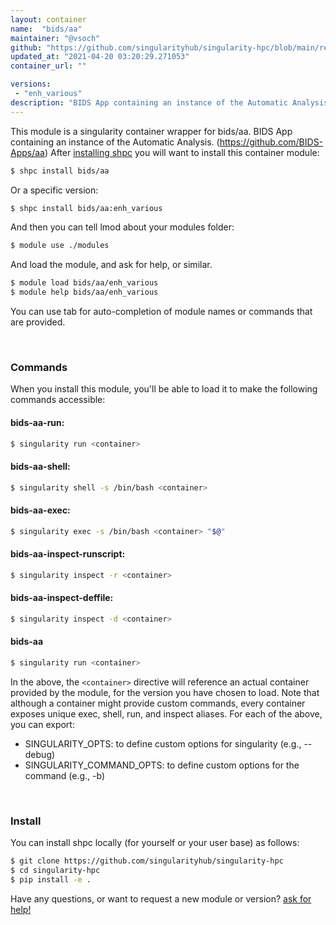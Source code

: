 ```yaml
---
layout: container
name:  "bids/aa"
maintainer: "@vsoch"
github: "https://github.com/singularityhub/singularity-hpc/blob/main/registry/bids/aa/container.yaml"
updated_at: "2021-04-20 03:20:29.271053"
container_url: ""

versions:
 - "enh_various"
description: "BIDS App containing an instance of the Automatic Analysis. (https://github.com/BIDS-Apps/aa)"
---
```


This module is a singularity container wrapper for bids/aa.
BIDS App containing an instance of the Automatic Analysis. (https://github.com/BIDS-Apps/aa)
After [installing shpc](#install) you will want to install this container module:

```bash
$ shpc install bids/aa
```

Or a specific version:

```bash
$ shpc install bids/aa:enh_various
```

And then you can tell lmod about your modules folder:

```bash
$ module use ./modules
```

And load the module, and ask for help, or similar.

```bash
$ module load bids/aa/enh_various
$ module help bids/aa/enh_various
```

You can use tab for auto-completion of module names or commands that are provided.

<br>

### Commands

When you install this module, you'll be able to load it to make the following commands accessible:

#### bids-aa-run:

```bash
$ singularity run <container>
```

#### bids-aa-shell:

```bash
$ singularity shell -s /bin/bash <container>
```

#### bids-aa-exec:

```bash
$ singularity exec -s /bin/bash <container> "$@"
```

#### bids-aa-inspect-runscript:

```bash
$ singularity inspect -r <container>
```

#### bids-aa-inspect-deffile:

```bash
$ singularity inspect -d <container>
```



#### bids-aa

```bash
$ singularity run <container>
```


In the above, the `<container>` directive will reference an actual container provided
by the module, for the version you have chosen to load. Note that although a container
might provide custom commands, every container exposes unique exec, shell, run, and
inspect aliases. For each of the above, you can export:

 - SINGULARITY_OPTS: to define custom options for singularity (e.g., --debug)
 - SINGULARITY_COMMAND_OPTS: to define custom options for the command (e.g., -b)

<br>
  
### Install

You can install shpc locally (for yourself or your user base) as follows:

```bash
$ git clone https://github.com/singularityhub/singularity-hpc
$ cd singularity-hpc
$ pip install -e .
```

Have any questions, or want to request a new module or version? [ask for help!](https://github.com/singularityhub/singularity-hpc/issues)